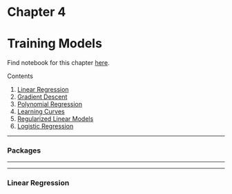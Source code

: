 # Chapter 4
# Training Models

Find notebook for this chapter [here](https://github.com/hiyaryan/hands-on-ml/blob/main/src/ch_4/training_models.ipynb).

Contents
1. [Linear Regression](#linear-regression)
2. [Gradient Descent](#gradient-descent)
3. [Polynomial Regression](#polynomial-regression)
4. [Learning Curves](#learning-curves)
5. [Regularized Linear Models](#regularized-linear-models)
6. [Logistic Regression](#logistic-regression)

---
### Packages

---
---
### Linear Regression
